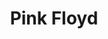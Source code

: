 ---
title: "Pink Floyd"
summary: "Pink Floyd was an English rock band from London. Founded in 1965, the group achieved worldwide acclaim, initially with innovative psychedelic music, and later in a genre that came to be termed progressive rock. Distinguished by philosophical lyrics, musical experimentation, frequent use of sound effects and elaborate live shows, Pink Floyd remains one of the most commercially successful and influential groups in the history of popular music. – guitar, slide guitar, vocals – keyboards, vocals – drums, percussion, sound effects – bass guitar, vocals, sound effects – guitar, vocals **Other players:** – guitar – backing vocals, keyboards, slide guitar, sound effects – bass guitar, backing vocals Inducted into Rock And Roll Hall of Fame in 1996 . Group name was taken from both and as a tribute to the American blues music they loved."
slug: "pink-floyd"
image: "pink-floyd.jpg"
apple_music_artist_url: "None"
wikipedia_url: "https://en.wikipedia.org/wiki/List_of_Pink_Floyd_band_members"
---